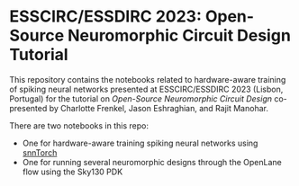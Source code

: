 # ESSCIRC/ESSDIRC 2023: Open-Source Neuromorphic Circuit Design Tutorial

This repository contains the notebooks related to hardware-aware training of spiking neural networks presented at ESSCIRC/ESSDIRC 2023 (Lisbon, Portugal) for the tutorial on *Open-Source Neuromorphic Circuit Design* co-presented by Charlotte Frenkel, Jason Eshraghian, and Rajit Manohar.

There are two notebooks in this repo:

* One for hardware-aware training spiking neural networks using [snnTorch](https://github.com/jeshraghian/snntorch)
* One for running several neuromorphic designs through the OpenLane flow using the Sky130 PDK
